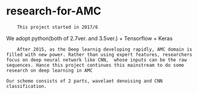 # research-for-AMC
		This project started in 2017/6
We adopt python(both of 2.7ver. and 3.5ver.) + Tensorflow + Keras


		After 2015, as the Deep learnig developing rapidly, AMC domain is filled with new power. Rather than using expert features, researchers focus on deep neural network like CNN,  whose inputs can be the raw sequences. Hance this project continues this mainstream to do some research on deep learning in AMC

	Our scheme consists of 2 parts, wavelaet denoising and CNN classification.

